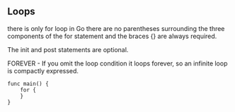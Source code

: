 ## Loops
there is only for loop in Go
there are no parentheses surrounding the three components of the for statement and the braces {} are always required.

The init and post statements are optional.

FOREVER - If you omit the loop condition it loops forever, so an infinite loop is compactly expressed.
```
func main() {
	for {
	}
}
```
